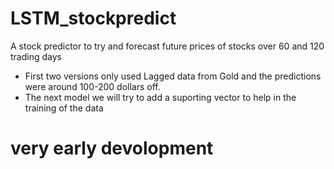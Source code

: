 # LSTM_stockpredict
A stock predictor to try and forecast future prices of stocks over 60 and 120 trading days
- First two versions only used Lagged data from Gold and the predictions were around 100-200 dollars off.
- The next model we will try to add a suporting vector to help in the training of the data
# very early devolopment 
